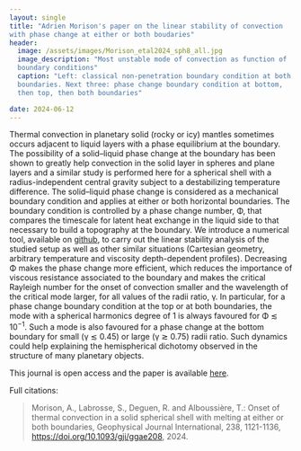 ```yaml
---
layout: single
title: "Adrien Morison's paper on the linear stability of convection
with phase change at either or both boudaries"
header:
  image: /assets/images/Morison_etal2024_sph8_all.jpg
  image_description: "Most unstable mode of convection as function of
  boundary conditions"
  caption: "Left: classical non-penetration boundary condition at both
  boundaries. Next three: phase change boundary condition at bottom,
  then top, then both boundaries"

date: 2024-06-12
---
```


Thermal convection in planetary solid (rocky or icy) mantles sometimes
occurs adjacent to liquid layers with a phase equilibrium at the
boundary. The possibility of a solid–liquid phase change at the
boundary has been shown to greatly help convection in the solid layer
in spheres and plane layers and a similar study is performed here for
a spherical shell with a radius-independent central gravity subject to
a destabilizing temperature difference. The solid–liquid phase change
is considered as a mechanical boundary condition and applies at either
or both horizontal boundaries. The boundary condition is controlled by
a phase change number, Φ, that compares the timescale for latent heat
exchange in the liquid side to that necessary to build a topography at
the boundary. We introduce a numerical tool, available on
[github](https://github.com/amorison/stablinrb), to carry out the
linear stability analysis of the studied setup as well as other
similar situations (Cartesian geometry, arbitrary temperature and
viscosity depth-dependent profiles). Decreasing Φ makes the phase
change more efficient, which reduces the importance of viscous
resistance associated to the boundary and makes the critical Rayleigh
number for the onset of convection smaller and the wavelength of the
critical mode larger, for all values of the radii ratio, γ. In
particular, for a phase change boundary condition at the top or at
both boundaries, the mode with a spherical harmonics degree of 1 is
always favoured for Φ ≲ 10<sup>−1</sup>. Such a mode is also favoured for a phase
change at the bottom boundary for small (γ ≲ 0.45) or large (γ ≳ 0.75)
radii ratio. Such dynamics could help explaining the hemispherical
dichotomy observed in the structure of many planetary objects.

This journal is open access and the paper is available
[here](https://doi.org/10.1093/gji/ggae208).


Full citations: 
> Morison, A., Labrosse, S., Deguen, R. and Alboussière, T.:
> Onset of thermal convection in a solid spherical shell 
> with melting at either or both boundaries,
> Geophysical Journal International, 238, 1121-1136,
> https://doi.org/10.1093/gji/ggae208, 2024.
